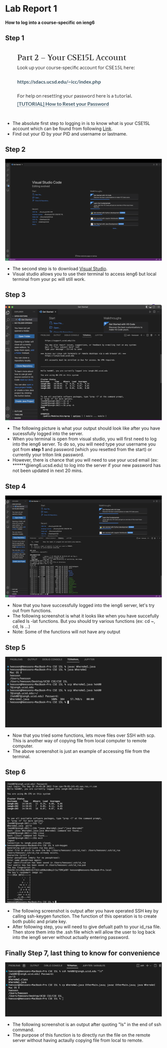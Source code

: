 # Lab Report 1

**How to log into a course-specific on ieng6**

## **Step 1**


![Image](1.1first.png)
- The absolute first step to logging in is to know what is your CSE15L account which can be found from following [Link](https://sdacs.ucsd.edu/~icc/index.php).
- Find out your ID by your PID and username or lastname.


## **Step 2**
![Image](1.VScode.png)
- The second step is to download [Visual Studio](https://visualstudio.microsoft.com/downloads/).
- Visual studio allows you to use their terminal to access ieng6 but local terminal from your pc will still work. 

## **Step 3**
![Image](2.remoteConnecting.png)
- The following picture is what your output should look like after you have sucessfully logged into the server.
- When you terminal is open from visual studio, you will first need to log into the ieng6 server. To do so, you will need type your username you got from **step 1** and password (which you resetted from the start) or currently your triton link password. 
- However, there is chance that you will need to use your ucsd email 
(ex: ******@ieng6.ucsd.edu) to log into the server if your new password has not been updated in next 20 mins.

## **Step 4**
![Image](3.RunSomeCommands.png)
- Now that you have successfully logged into the ieng6 server, let's try out from functions. 
- The following screenshot is what it looks like when you have succefully called ls -lat functions. But you should try various functions (ex: cd ~, cd, ls <directory>...)
- Note: Some of the functions will not have any output


## **Step 5**
![Image](4.Moving%20files%20over%20ssh%20with%20scp.png)
- Now that you tried some functions, lets move files over SSH with scp. This is another way of copying file from local computer to remote computer. 
- The above screenshot is just an example of accessing file from the terminal. 


## **Step 6**
![Image](5.SSH%20key.png)
- The following screenshot is output after you have operated SSH key by calling ssh-keygen function. The function of this operation is to create both public and priate key.
- After following step, you will need to give defualt path to your id_rsa file. Then store them into the .ssh file which will allow the user to log back into the ieng6 server without actually entering password.

## **Finally Step 7, last thing to know for convenience**
![Image](6.Optimizing.png)
- The following screenshot is an output after quoting "ls" in the end of ssh command. 
- The purpose of this function is to directly run the file on the remote server without having actaully copying file from local to remote. 






